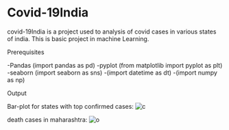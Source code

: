 # Covid-19India
covid-19India is a project used to analysis of covid cases in various states of india. This is basic project in machine Learning.

Prerequisites

-Pandas (import pandas as pd)
-pyplot (from matplotlib import pyplot as plt)
-seaborn (import seaborn as sns)
-(import datetime as dt)
-(import numpy as np)

Output 

 Bar-plot for states with top confirmed cases:
 ![c](https://github.com/Pro-18/Covid-19India/assets/92087279/87174b23-bd08-41d2-a578-475bdcfbf861)
 
 death cases in maharashtra:
 ![o](https://github.com/Pro-18/Covid-19India/assets/92087279/25268819-01dd-4796-b3b8-d935c2b3e41a)

